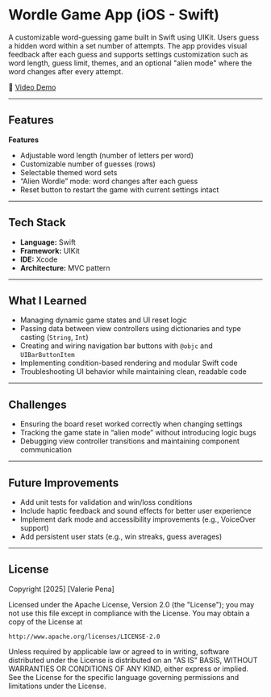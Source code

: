 # Wordle Game App (iOS - Swift)

A customizable word-guessing game built in Swift using UIKit. Users guess a hidden word within a set number of attempts. The app provides visual feedback after each guess and supports settings customization such as word length, guess limit, themes, and an optional "alien mode" where the word changes after every attempt.

🎥 [Video Demo](https://www.loom.com/share/ad76d8f535d14dd69c751d5579a1c1e6)

---

## Features

**Features**
- Adjustable word length (number of letters per word)
- Customizable number of guesses (rows)
- Selectable themed word sets
- “Alien Wordle” mode: word changes after each guess
- Reset button to restart the game with current settings intact

---

## Tech Stack

- **Language:** Swift
- **Framework:** UIKit
- **IDE:** Xcode
- **Architecture:** MVC pattern

---

## What I Learned
- Managing dynamic game states and UI reset logic
- Passing data between view controllers using dictionaries and type casting (`String`, `Int`)
- Creating and wiring navigation bar buttons with `@objc` and `UIBarButtonItem`
- Implementing condition-based rendering and modular Swift code
- Troubleshooting UI behavior while maintaining clean, readable code

---

## Challenges
- Ensuring the board reset worked correctly when changing settings
- Tracking the game state in “alien mode” without introducing logic bugs
- Debugging view controller transitions and maintaining component communication

---

## Future Improvements
- Add unit tests for validation and win/loss conditions
- Include haptic feedback and sound effects for better user experience
- Implement dark mode and accessibility improvements (e.g., VoiceOver support)
- Add persistent user stats (e.g., win streaks, guess averages)

---

## License
Copyright [2025] [Valerie Pena]

Licensed under the Apache License, Version 2.0 (the "License");
you may not use this file except in compliance with the License.
You may obtain a copy of the License at

    http://www.apache.org/licenses/LICENSE-2.0

Unless required by applicable law or agreed to in writing, software
distributed under the License is distributed on an "AS IS" BASIS,
WITHOUT WARRANTIES OR CONDITIONS OF ANY KIND, either express or implied.
See the License for the specific language governing permissions and
limitations under the License.
